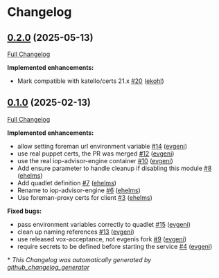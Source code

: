 # Changelog

## [0.2.0](https://github.com/theforeman/puppet-iop_advisor_engine/tree/0.2.0) (2025-05-13)

[Full Changelog](https://github.com/theforeman/puppet-iop_advisor_engine/compare/0.1.0...0.2.0)

**Implemented enhancements:**

- Mark compatible with katello/certs 21.x [\#20](https://github.com/theforeman/puppet-iop_advisor_engine/pull/20) ([ekohl](https://github.com/ekohl))

## [0.1.0](https://github.com/theforeman/puppet-iop_advisor_engine/tree/0.1.0) (2025-02-13)

[Full Changelog](https://github.com/theforeman/puppet-iop_advisor_engine/compare/c362b3ddcae900dd1e2be0e8ce08ad3728b89b6d...0.1.0)

**Implemented enhancements:**

- allow setting foreman url environment variable [\#14](https://github.com/theforeman/puppet-iop_advisor_engine/pull/14) ([evgeni](https://github.com/evgeni))
- use real puppet certs, the PR was merged [\#12](https://github.com/theforeman/puppet-iop_advisor_engine/pull/12) ([evgeni](https://github.com/evgeni))
- use the real iop-advisor-engine container [\#10](https://github.com/theforeman/puppet-iop_advisor_engine/pull/10) ([evgeni](https://github.com/evgeni))
- Add ensure parameter to handle cleanup if disabling this module [\#8](https://github.com/theforeman/puppet-iop_advisor_engine/pull/8) ([ehelms](https://github.com/ehelms))
- Add quadlet definition [\#7](https://github.com/theforeman/puppet-iop_advisor_engine/pull/7) ([ehelms](https://github.com/ehelms))
- Rename to iop-advisor-engine [\#6](https://github.com/theforeman/puppet-iop_advisor_engine/pull/6) ([ehelms](https://github.com/ehelms))
- Use foreman-proxy certs for client [\#3](https://github.com/theforeman/puppet-iop_advisor_engine/pull/3) ([ehelms](https://github.com/ehelms))

**Fixed bugs:**

- pass environment variables correctly to quadlet [\#15](https://github.com/theforeman/puppet-iop_advisor_engine/pull/15) ([evgeni](https://github.com/evgeni))
- clean up naming references [\#13](https://github.com/theforeman/puppet-iop_advisor_engine/pull/13) ([evgeni](https://github.com/evgeni))
- use released vox-acceptance, not evgenis fork [\#9](https://github.com/theforeman/puppet-iop_advisor_engine/pull/9) ([evgeni](https://github.com/evgeni))
- require secrets to be defined before starting the service [\#4](https://github.com/theforeman/puppet-iop_advisor_engine/pull/4) ([evgeni](https://github.com/evgeni))



\* *This Changelog was automatically generated by [github_changelog_generator](https://github.com/github-changelog-generator/github-changelog-generator)*
